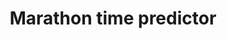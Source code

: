 ---
title: Marathon time predictor
description: A tool for predicting your marathon time. Based on projections I made from data taken off the Paris marathon and half-marathon websites triangulating runners who'd finished both races.
link: https://reneghosh.github.io/predictor.html
date_published: 12-10-2010
layout: published
---
